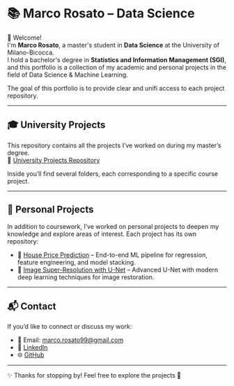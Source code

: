 # 📚 Marco Rosato – Data Science

👋 Welcome!  
I'm **Marco Rosato**, a master's student in **Data Science** at the University of Milano-Bicocca.  
I hold a bachelor's degree in **Statistics and Information Management (SGI)**, and this portfolio is a collection of my academic and personal projects in the field of Data Science & Machine Learning.  

The goal of this portfolio is to provide clear and unifi access to each project repository. 

---

## 🎓 University Projects
This repository contains all the projects I’ve worked on during my master’s degree.  
📂 [University Projects Repository](https://github.com/kugogt/University_projects)  

Inside you’ll find several folders, each corresponding to a specific course project.

---

## 🚀 Personal Projects
In addition to coursework, I’ve worked on personal projects to deepen my knowledge and explore areas of interest. Each project has its own repository:

- 🏡 [House Price Prediction](https://github.com/kugogt/Housing-Price-Prediction) – End-to-end ML pipeline for regression, feature engineering, and model stacking.  
- 🧠 [Image Super-Resolution with U-Net](https://github.com/kugogt/SR-Restoration-images-U-Net/tree/main) – Advanced U-Net with modern deep learning techniques for image restoration.  


---

## 📬 Contact
If you’d like to connect or discuss my work:  
- 📧 Email: marco.rosato99@gmail.com  
- 💼 [LinkedIn](https://www.linkedin.com/in/marco-rosato-39503819b/)
- 🌐 [GitHub](https://github.com/kugogt) 

---

✨ Thanks for stopping by! Feel free to explore the projects 🚀
